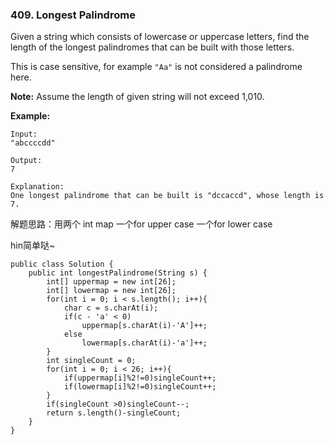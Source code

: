 ### 409. Longest Palindrome

Given a string which consists of lowercase or uppercase letters, find the length of the longest palindromes that can be built with those letters.

This is case sensitive, for example `"Aa"` is not considered a palindrome here.

**Note:**
Assume the length of given string will not exceed 1,010.

**Example:**

```
Input:
"abccccdd"

Output:
7

Explanation:
One longest palindrome that can be built is "dccaccd", whose length is 7.
```

解题思路：用两个 int map 一个for upper case 一个for lower case 

hin简单哒~

```
public class Solution {
    public int longestPalindrome(String s) {
        int[] uppermap = new int[26];
        int[] lowermap = new int[26];
        for(int i = 0; i < s.length(); i++){
            char c = s.charAt(i);
            if(c - 'a' < 0)
                uppermap[s.charAt(i)-'A']++;
            else
                lowermap[s.charAt(i)-'a']++;
        }
        int singleCount = 0;
        for(int i = 0; i < 26; i++){
            if(uppermap[i]%2!=0)singleCount++;
            if(lowermap[i]%2!=0)singleCount++;
        }
        if(singleCount >0)singleCount--;
        return s.length()-singleCount;
    }  
}
```

